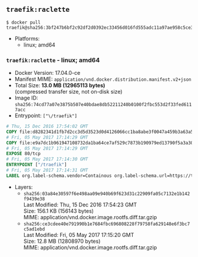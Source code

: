 ## `traefik:raclette`

```console
$ docker pull traefik@sha256:3bf247b6bf2c92df2d0392ec33456d016fd555adc11a97ae958c5ce336fd1953
```

-	Platforms:
	-	linux; amd64

### `traefik:raclette` - linux; amd64

-	Docker Version: 17.04.0-ce
-	Manifest MIME: `application/vnd.docker.distribution.manifest.v2+json`
-	Total Size: **13.0 MB (12965113 bytes)**  
	(compressed transfer size, not on-disk size)
-	Image ID: `sha256:74cd77a07e3875b507e40bdae8db52211240b0100f2fbc553d2f33fed6117acc`
-	Entrypoint: `["\/traefik"]`

```dockerfile
# Thu, 15 Dec 2016 17:54:02 GMT
COPY file:d8282341d1fb7d2cc3d5d3523d0d4126066cc1ba8abe3f0047a459b3a63a5653 in /etc/ssl/certs/ 
# Fri, 05 May 2017 17:14:29 GMT
COPY file:e9a7dc1b961947108732da1ba64ce7af529c7873b190979ed13790f5a3a30266 in / 
# Fri, 05 May 2017 17:14:29 GMT
EXPOSE 80/tcp
# Fri, 05 May 2017 17:14:30 GMT
ENTRYPOINT ["/traefik"]
# Fri, 05 May 2017 17:14:31 GMT
LABEL org.label-schema.vendor=Containous org.label-schema.url=https://traefik.io org.label-schema.name=Traefik org.label-schema.description=A modern reverse-proxy org.label-schema.version=v1.3.0-rc1 org.label-schema.docker.schema-version=1.0
```

-	Layers:
	-	`sha256:03a84e30597f6e498aa09e940b69f623d31c22909fa05c7132e1b142f9439e38`  
		Last Modified: Thu, 15 Dec 2016 17:54:23 GMT  
		Size: 156.1 KB (156143 bytes)  
		MIME: application/vnd.docker.image.rootfs.diff.tar.gzip
	-	`sha256:ce3cdee40e791990b1e7684fbc696808228f79758fa629148e6f3bc7c5ad1ebd`  
		Last Modified: Fri, 05 May 2017 17:15:20 GMT  
		Size: 12.8 MB (12808970 bytes)  
		MIME: application/vnd.docker.image.rootfs.diff.tar.gzip
